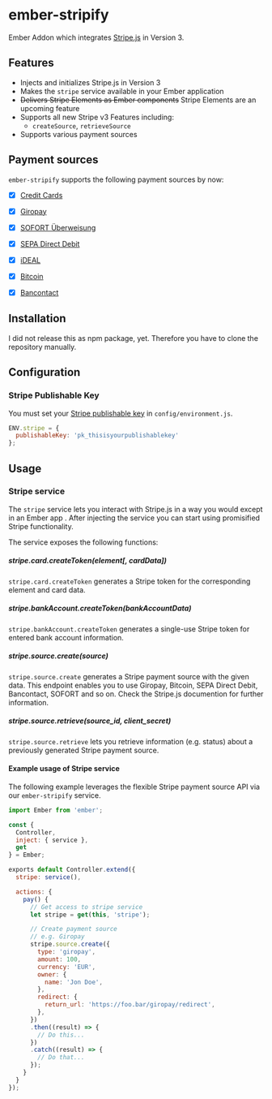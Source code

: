 # ember-stripify

Ember Addon which integrates [Stripe.js](https://stripe.com/docs/stripe.js) in Version 3.

## Features
- Injects and initializes Stripe.js in Version 3
- Makes the `stripe` service available in your Ember application
- ~~Delivers Stripe Elements as Ember components~~ Stripe Elements are an upcoming feature
- Supports all new Stripe v3 Features including:
  - `createSource`, `retrieveSource`
- Supports various payment sources

## Payment sources
`ember-stripify` supports the following payment sources by now:
- [x] [Credit Cards](https://stripe.com/docs/sources/cards)
- [x] [Giropay](https://stripe.com/docs/sources/giropay)
- [x] [SOFORT Überweisung](https://stripe.com/docs/sources/sofort)
- [x] [SEPA Direct Debit](https://stripe.com/docs/sources/sepa-debit)
- [x] [iDEAL](https://stripe.com/docs/sources/ideal)
- [x] [Bitcoin](https://stripe.com/docs/sources/bitcoin)
- [x] [Bancontact](https://stripe.com/docs/sources/bancontact)


## Installation

I did not release this as npm package, yet. Therefore you have to clone the repository manually.

## Configuration

### Stripe Publishable Key

You must set your [Stripe publishable key](https://support.stripe.com/questions/where-do-i-find-my-api-keys) in `config/environment.js`.

```js
ENV.stripe = {
  publishableKey: 'pk_thisisyourpublishablekey'
};
```

## Usage

### Stripe service

The `stripe` service lets you interact with Stripe.js in a way you would except in an Ember app .
After injecting the service you can start using promisified Stripe functionality.

The service exposes the following functions:

##### stripe.card.createToken(element[, cardData])
`stripe.card.createToken` generates a Stripe token for the corresponding element and card data.

##### stripe.bankAccount.createToken(bankAccountData)
`stripe.bankAccount.createToken` generates a single-use Stripe token for entered bank account information.

##### stripe.source.create(source)
`stripe.source.create` generates a Stripe payment source with the given data. This endpoint enables you to use Giropay, Bitcoin, SEPA Direct Debit, Bancontact, SOFORT and so on. Check the Stripe.js documention for further information.

##### stripe.source.retrieve(source_id, client_secret)
`stripe.source.retrieve` lets you retrieve information (e.g. status) about a previously generated Stripe payment source.

#### Example usage of Stripe service

The following example leverages the flexible Stripe payment source API via our `ember-stripify` service.

```js
import Ember from 'ember';

const {
  Controller,
  inject: { service },
  get
} = Ember;

exports default Controller.extend({
  stripe: service(),

  actions: {
    pay() {
      // Get access to stripe service
      let stripe = get(this, 'stripe');

      // Create payment source
      // e.g. Giropay
      stripe.source.create({
        type: 'giropay',
        amount: 100,
        currency: 'EUR',
        owner: {
          name: 'Jon Doe',
        },
        redirect: {
          return_url: 'https://foo.bar/giropay/redirect',
        },
      })
      .then((result) => {
        // Do this...
      })
      .catch((result) => {
        // Do that...
      });
    }
  }
});
```
